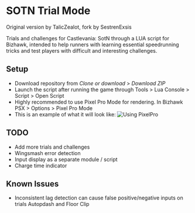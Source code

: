 # SOTN Trial Mode
Original version by TalicZealot, fork by SestrenExsis

Trials and challenges for Castlevania: SotN through a LUA script for Bizhawk, intended to help runners with learning essential speedrunning tricks and test players with difficult and interesting challenges.

## Setup
* Download repository from *Clone or download* > *Download ZIP*
* Launch the script after running the game through Tools > Lua Console > Script > Open Script
* Highly recommended to use Pixel Pro Mode for rendering. In Bizhawk PSX > Options > Pixel Pro Mode
* This is an example of what it will look like:
![Using PixelPro](https://i.imgur.com/nbSWYtf.png)

## TODO
* Add more trials and challenges
* Wingsmash error detection
* Input display as a separate module / script
* Charge time indicator

## Known Issues
* Inconsistent lag detection can cause false positive/negative inputs on trials Autopdash and Floor Clip
